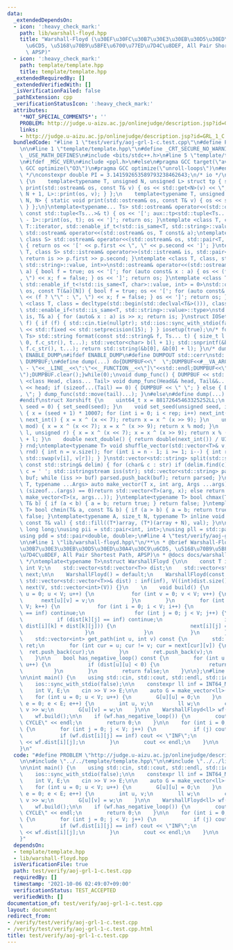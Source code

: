 ```yaml
---
data:
  _extendedDependsOn:
  - icon: ':heavy_check_mark:'
    path: lib/warshall-floyd.hpp
    title: "Warshall-Floyd (\u30EF\u30FC\u30B7\u30E3\u30EB\u30D5\u30ED\u30A4\u30C9\
      \u6CD5, \u5168\u70B9\u5BFE\u6700\u77ED\u7D4C\u8DEF, All Pair Shortest Path,\
      \ APSP)"
  - icon: ':heavy_check_mark:'
    path: template/template.hpp
    title: template/template.hpp
  _extendedRequiredBy: []
  _extendedVerifiedWith: []
  _isVerificationFailed: false
  _pathExtension: cpp
  _verificationStatusIcon: ':heavy_check_mark:'
  attributes:
    '*NOT_SPECIAL_COMMENTS*': ''
    PROBLEM: http://judge.u-aizu.ac.jp/onlinejudge/description.jsp?id=GRL_1_C
    links:
    - http://judge.u-aizu.ac.jp/onlinejudge/description.jsp?id=GRL_1_C
  bundledCode: "#line 1 \"test/verify/aoj-grl-1-c.test.cpp\"\n#define PROBLEM \"http://judge.u-aizu.ac.jp/onlinejudge/description.jsp?id=GRL_1_C\"\
    \n\n#line 1 \"template/template.hpp\"\n#define _CRT_SECURE_NO_WARNINGS\n#define\
    \ _USE_MATH_DEFINES\n#include <bits/stdc++.h>\n#line 5 \"template/template.hpp\"\
    \n#ifdef _MSC_VER\n#include <ppl.h>\n#else\n#pragma GCC target(\"avx2\")\n#pragma\
    \ GCC optimize(\"O3\")\n#pragma GCC optimize(\"unroll-loops\")\n#endif\n/* const\
    \ */\nconstexpr double PI = 3.141592653589793238462643;\n/* io */\nnamespace aux\
    \ {\n    template<typename T, unsigned N, unsigned L> struct tp { static void\
    \ print(std::ostream& os, const T& v) { os << std::get<N>(v) << \", \"; tp<T,\
    \ N + 1, L>::print(os, v); } };\n    template<typename T, unsigned N> struct tp<T,\
    \ N, N> { static void print(std::ostream& os, const T& v) { os << std::get<N>(v);\
    \ } };\n}\ntemplate<typename... Ts> std::ostream& operator<<(std::ostream& os,\
    \ const std::tuple<Ts...>& t) { os << '['; aux::tp<std::tuple<Ts...>, 0, sizeof...(Ts)\
    \ - 1>::print(os, t); os << ']'; return os; }\ntemplate <class T, class = typename\
    \ T::iterator, std::enable_if_t<!std::is_same<T, std::string>::value, int> = 0>\
    \ std::ostream& operator<<(std::ostream& os, T const& a);\ntemplate <class T,\
    \ class S> std::ostream& operator<<(std::ostream& os, std::pair<T, S> const& p)\
    \ { return os << '[' << p.first << \", \" << p.second << ']'; }\ntemplate <class\
    \ T, class S> std::istream& operator>>(std::istream& is, std::pair<T, S>& p) {\
    \ return is >> p.first >> p.second; }\ntemplate <class T, class, std::enable_if_t<!std::is_same<T,\
    \ std::string>::value, int>>\nstd::ostream& operator<<(std::ostream& os, T const&\
    \ a) { bool f = true; os << '['; for (auto const& x : a) { os << (f ? \"\" : \"\
    , \") << x; f = false; } os << ']'; return os; }\ntemplate <class T, size_t N,\
    \ std::enable_if_t<!std::is_same<T, char>::value, int> = 0>\nstd::ostream& operator<<(std::ostream&\
    \ os, const T(&a)[N]) { bool f = true; os << '['; for (auto const& x : a) { os\
    \ << (f ? \"\" : \", \") << x; f = false; } os << ']'; return os; }\ntemplate\
    \ <class T, class = decltype(std::begin(std::declval<T&>())), class = typename\
    \ std::enable_if<!std::is_same<T, std::string>::value>::type>\nstd::istream& operator>>(std::istream&\
    \ is, T& a) { for (auto& x : a) is >> x; return is; }\nstruct IOSetup { IOSetup(bool\
    \ f) { if (f) { std::cin.tie(nullptr); std::ios::sync_with_stdio(false); } std::cout\
    \ << std::fixed << std::setprecision(15); } } iosetup(true);\n/* format */\ntemplate<typename...\
    \ Ts> std::string format(const std::string& f, Ts... t) { size_t l = std::snprintf(nullptr,\
    \ 0, f.c_str(), t...); std::vector<char> b(l + 1); std::snprintf(&b[0], l + 1,\
    \ f.c_str(), t...); return std::string(&b[0], &b[0] + l); }\n/* dump */\n#define\
    \ ENABLE_DUMP\n#ifdef ENABLE_DUMP\n#define DUMPOUT std::cerr\nstd::ostringstream\
    \ DUMPBUF;\n#define dump(...) do{DUMPBUF<<\"  \";DUMPBUF<<#__VA_ARGS__<<\" :[DUMP\
    \ - \"<<__LINE__<<\":\"<<__FUNCTION__<<\"]\"<<std::endl;DUMPBUF<<\"    \";dump_func(__VA_ARGS__);DUMPOUT<<DUMPBUF.str();DUMPBUF.str(\"\
    \");DUMPBUF.clear();}while(0);\nvoid dump_func() { DUMPBUF << std::endl; }\ntemplate\
    \ <class Head, class... Tail> void dump_func(Head&& head, Tail&&... tail) { DUMPBUF\
    \ << head; if (sizeof...(Tail) == 0) { DUMPBUF << \" \"; } else { DUMPBUF << \"\
    , \"; } dump_func(std::move(tail)...); }\n#else\n#define dump(...) void(0);\n\
    #endif\nstruct Xorshift {\n    uint64_t x = 88172645463325252LL;\n    Xorshift(unsigned\
    \ seed = 0) { set_seed(seed); }\n    void set_seed(unsigned seed, int rep = 100)\
    \ { x = (seed + 1) * 10007; for (int i = 0; i < rep; i++) next_int(); }\n    unsigned\
    \ next_int() { x = x ^ (x << 7); return x = x ^ (x >> 9); }\n    unsigned next_int(unsigned\
    \ mod) { x = x ^ (x << 7); x = x ^ (x >> 9); return x % mod; }\n    unsigned next_int(unsigned\
    \ l, unsigned r) { x = x ^ (x << 7); x = x ^ (x >> 9); return x % (r - l + 1)\
    \ + l; }\n    double next_double() { return double(next_int()) / UINT_MAX; }\n\
    } rnd;\ntemplate<typename T> void shuffle_vector(std::vector<T>& v, Xorshift&\
    \ rnd) { int n = v.size(); for (int i = n - 1; i >= 1; i--) { int r = rnd.next_int(i);\
    \ std::swap(v[i], v[r]); } }\nstd::vector<std::string> split(std::string str,\
    \ const std::string& delim) { for (char& c : str) if (delim.find(c) != std::string::npos)\
    \ c = ' '; std::istringstream iss(str); std::vector<std::string> parsed; std::string\
    \ buf; while (iss >> buf) parsed.push_back(buf); return parsed; }\ntemplate<typename\
    \ T, typename ...Args> auto make_vector(T x, int arg, Args ...args) { if constexpr\
    \ (sizeof...(args) == 0)return std::vector<T>(arg, x); else return std::vector(arg,\
    \ make_vector<T>(x, args...)); }\ntemplate<typename T> bool chmax(T& a, const\
    \ T& b) { if (a < b) { a = b; return true; } return false; }\ntemplate<typename\
    \ T> bool chmin(T& a, const T& b) { if (a > b) { a = b; return true; } return\
    \ false; }\ntemplate<typename A, size_t N, typename T> inline void Fill(A(&array)[N],\
    \ const T& val) { std::fill((T*)array, (T*)(array + N), val); }\n\nusing ll =\
    \ long long;\nusing pii = std::pair<int, int>;\nusing pll = std::pair<ll, ll>;\n\
    using pdd = std::pair<double, double>;\n#line 4 \"test/verify/aoj-grl-1-c.test.cpp\"\
    \n\n#line 1 \"lib/warshall-floyd.hpp\"\n/**\n * @brief Warshall-Floyd (\u30EF\u30FC\
    \u30B7\u30E3\u30EB\u30D5\u30ED\u30A4\u30C9\u6CD5, \u5168\u70B9\u5BFE\u6700\u77ED\
    \u7D4C\u8DEF, All Pair Shortest Path, APSP)\n * @docs docs/warshall-floyd.md\n\
    \ */\ntemplate<typename T>\nstruct WarshallFloyd {\n\n    const T inf;\n    const\
    \ int V;\n    std::vector<std::vector<T>> dist;\n    std::vector<std::vector<int>>\
    \ next;\n\n    WarshallFloyd() = default;\n    WarshallFloyd(const T& inf, const\
    \ std::vector<std::vector<T>>& dist) : inf(inf), V((int)dist.size()), dist(dist),\
    \ next(V, std::vector<int>(V)) {}\n    \n    void build() {\n        for (int\
    \ u = 0; u < V; u++) {\n            for (int v = 0; v < V; v++) {\n          \
    \      next[u][v] = v;\n            }\n        }\n        for (int k = 0; k <\
    \ V; k++) {\n            for (int i = 0; i < V; i++) {\n                if (dist[i][k]\
    \ == inf) continue;\n                for (int j = 0; j < V; j++) {\n         \
    \           if (dist[k][j] == inf) continue;\n                    if (chmin(dist[i][j],\
    \ dist[i][k] + dist[k][j])) {\n                        next[i][j] = next[i][k];\n\
    \                    }\n                }\n            }\n        }\n    }\n\n\
    \    std::vector<int> get_path(int u, int v) const {\n        std::vector<int>\
    \ ret;\n        for (int cur = u; cur != v; cur = next[cur][v]) {\n          \
    \  ret.push_back(cur);\n        }\n        ret.push_back(v);\n        return ret;\n\
    \    }\n\n    bool has_negative_loop() const {\n        for (int u = 0; u < V;\
    \ u++) {\n            if (dist[u][u] < 0) {\n                return true;\n  \
    \          }\n        }\n        return false;\n    }\n\n};\n#line 6 \"test/verify/aoj-grl-1-c.test.cpp\"\
    \n\nint main() {\n    using std::cin, std::cout, std::endl, std::ios;\n    cin.tie(0);\n\
    \    ios::sync_with_stdio(false);\n\n    constexpr ll inf = INT64_MAX / 8;\n\n\
    \    int V, E;\n    cin >> V >> E;\n\n    auto G = make_vector<ll>(inf, V, V);\n\
    \    for (int u = 0; u < V; u++) {\n        G[u][u] = 0;\n    }\n    for (int\
    \ e = 0; e < E; e++) {\n        int u, v;\n        ll w;\n        cin >> u >>\
    \ v >> w;\n        G[u][v] = w;\n    }\n\n    WarshallFloyd<ll> wf(inf, G);\n\
    \    wf.build();\n\n    if (wf.has_negative_loop()) {\n        cout << \"NEGATIVE\
    \ CYCLE\" << endl;\n        return 0;\n    }\n\n    for (int i = 0; i < V; i++)\
    \ {\n        for (int j = 0; j < V; j++) {\n            if (j) cout << ' ';\n\
    \            if (wf.dist[i][j] == inf) cout << \"INF\";\n            else cout\
    \ << wf.dist[i][j];\n        }\n        cout << endl;\n    }\n\n    return 0;\n\
    }\n"
  code: "#define PROBLEM \"http://judge.u-aizu.ac.jp/onlinejudge/description.jsp?id=GRL_1_C\"\
    \n\n#include \"../../template/template.hpp\"\n\n#include \"../../lib/warshall-floyd.hpp\"\
    \n\nint main() {\n    using std::cin, std::cout, std::endl, std::ios;\n    cin.tie(0);\n\
    \    ios::sync_with_stdio(false);\n\n    constexpr ll inf = INT64_MAX / 8;\n\n\
    \    int V, E;\n    cin >> V >> E;\n\n    auto G = make_vector<ll>(inf, V, V);\n\
    \    for (int u = 0; u < V; u++) {\n        G[u][u] = 0;\n    }\n    for (int\
    \ e = 0; e < E; e++) {\n        int u, v;\n        ll w;\n        cin >> u >>\
    \ v >> w;\n        G[u][v] = w;\n    }\n\n    WarshallFloyd<ll> wf(inf, G);\n\
    \    wf.build();\n\n    if (wf.has_negative_loop()) {\n        cout << \"NEGATIVE\
    \ CYCLE\" << endl;\n        return 0;\n    }\n\n    for (int i = 0; i < V; i++)\
    \ {\n        for (int j = 0; j < V; j++) {\n            if (j) cout << ' ';\n\
    \            if (wf.dist[i][j] == inf) cout << \"INF\";\n            else cout\
    \ << wf.dist[i][j];\n        }\n        cout << endl;\n    }\n\n    return 0;\n\
    }"
  dependsOn:
  - template/template.hpp
  - lib/warshall-floyd.hpp
  isVerificationFile: true
  path: test/verify/aoj-grl-1-c.test.cpp
  requiredBy: []
  timestamp: '2021-10-06 02:49:07+09:00'
  verificationStatus: TEST_ACCEPTED
  verifiedWith: []
documentation_of: test/verify/aoj-grl-1-c.test.cpp
layout: document
redirect_from:
- /verify/test/verify/aoj-grl-1-c.test.cpp
- /verify/test/verify/aoj-grl-1-c.test.cpp.html
title: test/verify/aoj-grl-1-c.test.cpp
---
```

